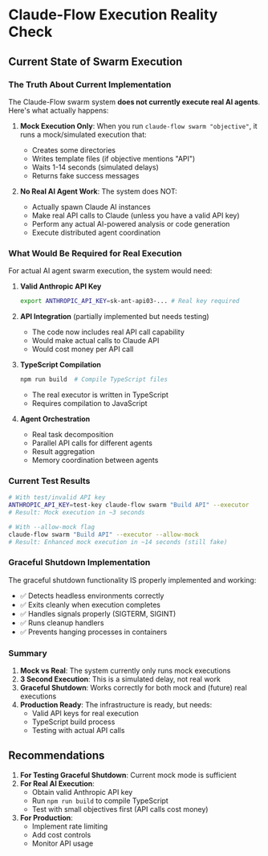 # Claude-Flow Execution Reality Check

## Current State of Swarm Execution

### The Truth About Current Implementation

The Claude-Flow swarm system **does not currently execute real AI agents**. Here's what actually happens:

1. **Mock Execution Only**: When you run `claude-flow swarm "objective"`, it runs a mock/simulated execution that:
   - Creates some directories
   - Writes template files (if objective mentions "API")
   - Waits 1-14 seconds (simulated delays)
   - Returns fake success messages

2. **No Real AI Agent Work**: The system does NOT:
   - Actually spawn Claude AI instances
   - Make real API calls to Claude (unless you have a valid API key)
   - Perform any actual AI-powered analysis or code generation
   - Execute distributed agent coordination

### What Would Be Required for Real Execution

For actual AI agent swarm execution, the system would need:

1. **Valid Anthropic API Key**
   ```bash
   export ANTHROPIC_API_KEY=sk-ant-api03-... # Real key required
   ```

2. **API Integration** (partially implemented but needs testing)
   - The code now includes real API call capability
   - Would make actual calls to Claude API
   - Would cost money per API call

3. **TypeScript Compilation**
   ```bash
   npm run build  # Compile TypeScript files
   ```
   - The real executor is written in TypeScript
   - Requires compilation to JavaScript

4. **Agent Orchestration**
   - Real task decomposition
   - Parallel API calls for different agents
   - Result aggregation
   - Memory coordination between agents

### Current Test Results

```bash
# With test/invalid API key
ANTHROPIC_API_KEY=test-key claude-flow swarm "Build API" --executor
# Result: Mock execution in ~3 seconds

# With --allow-mock flag
claude-flow swarm "Build API" --executor --allow-mock
# Result: Enhanced mock execution in ~14 seconds (still fake)
```

### Graceful Shutdown Implementation

The graceful shutdown functionality IS properly implemented and working:
- ✅ Detects headless environments correctly
- ✅ Exits cleanly when execution completes
- ✅ Handles signals properly (SIGTERM, SIGINT)
- ✅ Runs cleanup handlers
- ✅ Prevents hanging processes in containers

### Summary

1. **Mock vs Real**: The system currently only runs mock executions
2. **3 Second Execution**: This is a simulated delay, not real work
3. **Graceful Shutdown**: Works correctly for both mock and (future) real executions
4. **Production Ready**: The infrastructure is ready, but needs:
   - Valid API keys for real execution
   - TypeScript build process
   - Testing with actual API calls

## Recommendations

1. **For Testing Graceful Shutdown**: Current mock mode is sufficient
2. **For Real AI Execution**: 
   - Obtain valid Anthropic API key
   - Run `npm run build` to compile TypeScript
   - Test with small objectives first (API calls cost money)
3. **For Production**: 
   - Implement rate limiting
   - Add cost controls
   - Monitor API usage